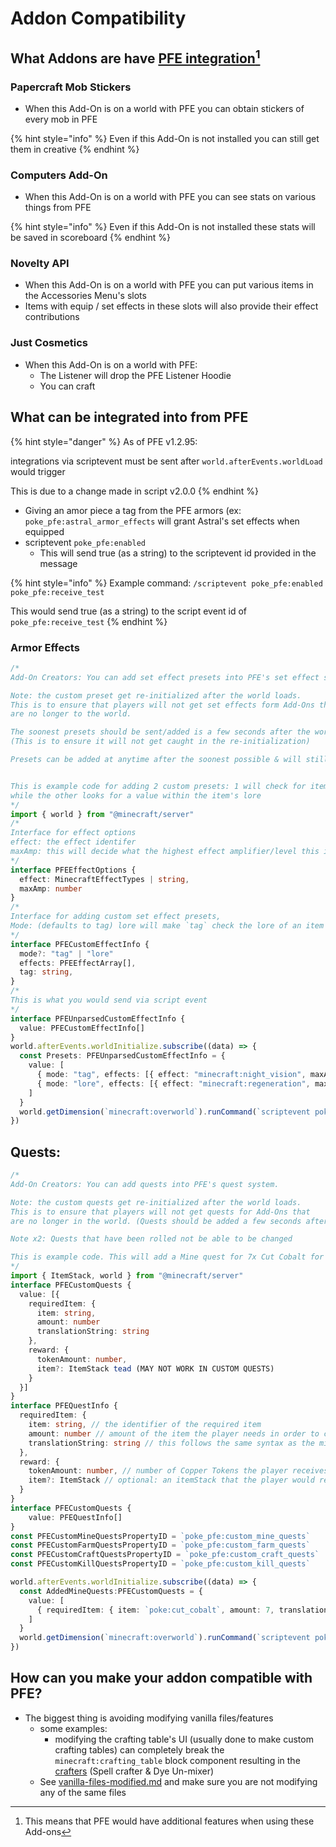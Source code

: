 # Addon Compatibility

## What Addons are have [PFE integration](#user-content-fn-1)[^1]

### Papercraft Mob Stickers

* When this Add-On is on a world with PFE you can obtain stickers of every mob in PFE

{% hint style="info" %}
Even if this Add-On is not installed you can still get them in creative&#x20;
{% endhint %}

### Computers Add-On

* When this Add-On is on a world with PFE you can see stats on various things from PFE

{% hint style="info" %}
Even if this Add-On is not installed these stats will be saved in scoreboard
{% endhint %}

### Novelty API

* When this Add-On is on a world with PFE you can put various items in the Accessories Menu's slots
* Items with equip / set effects in these slots will also provide their effect contributions

### Just Cosmetics

* When this Add-On is on a world with PFE:
  * The Listener will drop the PFE Listener Hoodie
  * You can craft&#x20;

## What can be integrated into from PFE

{% hint style="danger" %}
As of PFE v1.2.95:

integrations via scriptevent must be sent after `world.afterEvents.worldLoad` would trigger

This is due to a change made in script v2.0.0
{% endhint %}

* Giving an amor piece a tag from the PFE armors (ex: `poke_pfe:astral_armor_effects` will grant Astral's set effects when equipped
* scriptevent `poke_pfe:enabled`&#x20;
  * This will send true (as a string) to the scriptevent id provided in the message

{% hint style="info" %}
Example command: `/scriptevent poke_pfe:enabled poke_pfe:receive_test`

This would send true (as a string) to the script event id of `poke_pfe:receive_test`
{% endhint %}

### Armor Effects

```typescript
/*
Add-On Creators: You can add set effect presets into PFE's set effect system.

Note: the custom preset get re-initialized after the world loads. 
This is to ensure that players will not get set effects form Add-Ons that 
are no longer to the world. 

The soonest presets should be sent/added is a few seconds after the world loads
(This is to ensure it will not get caught in the re-initialization)

Presets can be added at anytime after the soonest possible & will still take effect


This is example code for adding 2 custom presets: 1 will check for item tags
while the other looks for a value within the item's lore
*/
import { world } from "@minecraft/server"
/*
Interface for effect options
effect: the effect identifer
maxAmp: this will decide what the highest effect amplifier/level this item can give (the highest max of equipped items will be used) 
*/
interface PFEEffectOptions {
  effect: MinecraftEffectTypes | string,
  maxAmp: number
}
/*
Interface for adding custom set effect presets, 
Mode: (defaults to tag) lore will make `tag` check the lore of an item to see if it contains a certain value (it can be anywhere in it, just need to exist)
*/
interface PFECustomEffectInfo {
  mode?: "tag" | "lore"
  effects: PFEEffectArray[],
  tag: string,
}
/*
This is what you would send via script event
*/
interface PFEUnparsedCustomEffectInfo {
  value: PFECustomEffectInfo[]
}
world.afterEvents.worldInitialize.subscribe((data) => {
  const Presets: PFEUnparsedCustomEffectInfo = {
    value: [
      { mode: "tag", effects: [{ effect: "minecraft:night_vision", maxAmp: 1 }], tag: "poke_pfe:night_vision" },
      { mode: "lore", effects: [{ effect: "minecraft:regeneration", maxAmp: 3 }, { effect: "minecraft:fatal_poison", maxAmp: 4 }], tag: "poke_pfe:custom_preset" }
    ]
  }
  world.getDimension(`minecraft:overworld`).runCommand(`scriptevent poke_pfe:add_set_effect_preset ${JSON.stringify(Presets)}`)
})
```

## Quests:

```typescript
/*
Add-On Creators: You can add quests into PFE's quest system.

Note: the custom quests get re-initialized after the world loads. 
This is to ensure that players will not get quests for Add-Ons that 
are no longer in the world. (Quests should be added a few seconds after the world loads)

Note x2: Quests that have been rolled not be able to be changed

This is example code. This will add a Mine quest for 7x Cut Cobalt for 7x Copper Tokens:
*/
import { ItemStack, world } from "@minecraft/server"
interface PFECustomQuests {
  value: [{
    requiredItem: {
      item: string,
      amount: number
      translationString: string
    },
    reward: {
      tokenAmount: number,
      item?: ItemStack tead (MAY NOT WORK IN CUSTOM QUESTS)
    }
  }]
}
interface PFEQuestInfo {
  requiredItem: {
    item: string, // the identifier of the required item
    amount: number // amount of the item the player needs in order to complete this quest
    translationString: string // this follows the same syntax as the minecraft:display_name component
  },
  reward: {
    tokenAmount: number, // number of Copper Tokens the player receives
    item?: ItemStack // optional: an itemStack that the player would receive ins
  }
}
interface PFECustomQuests {
    value: PFEQuestInfo[]
}
const PFECustomMineQuestsPropertyID = `poke_pfe:custom_mine_quests`
const PFECustomFarmQuestsPropertyID = `poke_pfe:custom_farm_quests`
const PFECustomCraftQuestsPropertyID = `poke_pfe:custom_craft_quests`
const PFECustomKillQuestsPropertyID = `poke_pfe:custom_kill_quests`

world.afterEvents.worldInitialize.subscribe((data) => {
  const AddedMineQuests:PFECustomQuests = {
    value: [
      { requiredItem: { item: `poke:cut_cobalt`, amount: 7, translationString: `%poke_pfe.cut_cobalt (%poke_pfe.tag)` }, reward: { tokenAmount: 7 } }
    ]
  }
  world.getDimension(`minecraft:overworld`).runCommand(`scriptevent poke_pfe:custom_mine_quests ${JSON.stringify(AddedMineQuests)}`)
})
```

## How can you make your addon compatible with PFE?

* The biggest thing is avoiding modifying vanilla files/features
  * some examples:
    * modifying the crafting table's UI (usually done to make custom crafting tables) can completely break the `minecraft:crafting_table` block component resulting in the [crafters](../blocks/crafters/ "mention") (Spell crafter & Dye Un-mixer)
  * See [vanilla-files-modified.md](vanilla-files-modified.md "mention") and make sure you are not modifying any of the same files&#x20;

[^1]: This means that PFE would have additional features when using these Add-ons
